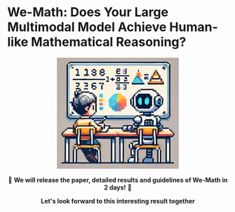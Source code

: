 # We-Math: Does Your Large Multimodal Model Achieve Human-like Mathematical Reasoning?


<p align="center">
    <img src="./examples/logo-another.png" width="55%"> <br>
</p>

<div align="center">
    
🌟 **We will release the paper, detailed results and guidelines of We-Math in 2 days!** 🌟

 **Let's look forward to this interesting result together**
</div>
